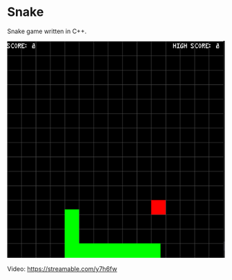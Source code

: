 # Snake

Snake game written in C++.

![Screenshot](https://github.com/polymono3/Snake/blob/master/screenshot.png)  

Video: https://streamable.com/y7h6fw

